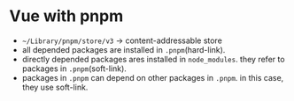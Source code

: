 # Vue with pnpm

- `~/Library/pnpm/store/v3` -> content-addressable store
- all depended packages are installed in `.pnpm`(hard-link).
- directly depended packages ares installed in `node_modules`. they refer to packages in `.pnpm`(soft-link).
- packages in `.pnpm` can depend on other packages in `.pnpm`. in this case, they use soft-link.
